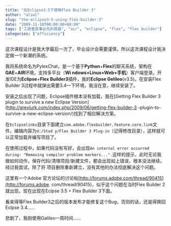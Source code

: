 ```yaml
---
title: "在Eclipse3.5下使用Flex Builder 3"
author: "alswl"
slug: "the-eclipse3-5-using-flex-builder-3"
date: "2009-11-18T00:00:00+08:00"
tags: ["工欲善其事必先利其器", "air", "eclipse", "flex", "flex builder"]
categories: ["efficiency"]
---
```


这次课程设计是我大学最后一次了，毕业设计会需要谨慎，所以这次课程设计我决定做一个新潮的系统。

我将系统命名为PylexChat，是一个基于**Python**+**Flex**的聊天系统，架构在**GAE**+**AIR**环境，支持多平台（**Wi
ndows+Linux+Web+手机**）客户端登录。开发IDE为**Eclipse**+**Flex Builder3**插件，我的**Eclipse
Gelileo**(v3.5)。在安装Flex Builder 3过程中就弹出需要3.4一下环境，我没在意，继续安装了。

安装之后出现了问题，Eclipse插件根本没有加载，我在[Getting Flex Builder 3 plugin to survive a new Eclipse Version](http://greylurk.com/index.php/2009/06/getting-flex-builder-3
-plugin-to-survive-a-new-eclipse-version/)找到了相应解决方案。

在`Eclipselinks`目录下面建立`com.adobe.flexbuilder.feature.core.link`文件，编辑内容为`d:/Stud
y/Flex Builder 3 Plug-in`（记得修改目录），这样就可以正常加载并编写项目了。

在使用过程中，如果代码没有写好，会出现`An internal error occurred during: "Removing compiler
problem markers...".`这样的提示，此时无论我做如何动作，保存代码/清理项目/新建文件，都会出现如上错误，根本没法继续。经过我尝试，除了将
项目删除重新建立，没有其他的办法彻底解决这个问题。

这里有一个Adobe 官方论坛的讨论帖[http://forums.adobe.com/thread/90415](http://forums.adobe.  com/thread/90415)，似乎这个问题在当时Flex Builder 2就出现，现在出现在Eclpse 3.5 + Flex Builder
3下面。

看来得等Flex Builder3之后的版本发布才能修复这个Bug，否则的话，还是得换回Eclpse 3.4……

悲剧了，我刚使用Galileo一周时间……

